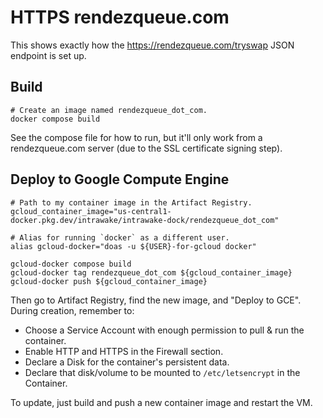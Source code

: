 # HTTPS rendezqueue.com

This shows exactly how the https://rendezqueue.com/tryswap JSON endpoint is set up.

## Build

```shell
# Create an image named rendezqueue_dot_com.
docker compose build
```

See the compose file for how to run, but it'll only work from a rendezqueue.com server (due to the SSL certificate signing step).

## Deploy to Google Compute Engine

```shell
# Path to my container image in the Artifact Registry.
gcloud_container_image="us-central1-docker.pkg.dev/intrawake/intrawake-dock/rendezqueue_dot_com"

# Alias for running `docker` as a different user.
alias gcloud-docker="doas -u ${USER}-for-gcloud docker"

gcloud-docker compose build
gcloud-docker tag rendezqueue_dot_com ${gcloud_container_image}
gcloud-docker push ${gcloud_container_image}
```

Then go to Artifact Registry, find the new image, and "Deploy to GCE".
During creation, remember to:
* Choose a Service Account with enough permission to pull & run the container.
* Enable HTTP and HTTPS in the Firewall section.
* Declare a Disk for the container's persistent data.
* Declare that disk/volume to be mounted to `/etc/letsencrypt` in the Container.

To update, just build and push a new container image and restart the VM.

